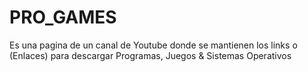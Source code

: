 # PRO_GAMES
Es una pagina de un canal de Youtube donde se mantienen los links o (Enlaces) para descargar Programas, Juegos &amp; Sistemas Operativos 
